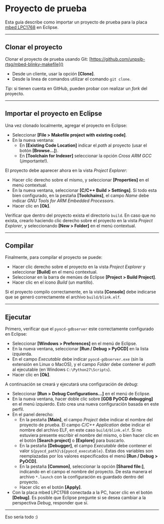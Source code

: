 
# Proyecto de prueba
Esta guía describe como importar un proyecto de prueba para la placa [mbed LPC1768](https://developer.mbed.org/platforms/mbed-LPC1768/) en Eclipse.

---

## Clonar el proyecto
Clonar el proyecto de prueba usando Git: [https://github.com/unpsjb-rtsg/mbed-blinky-makefile]()
* Desde un cliente, usar la opción **[Clone]**.
* Desde la linea de comandos utilizar el comando `git clone`.

*Tip*: si tienen cuenta en GitHub, pueden probar con realizar un *fork* del proyecto.

---

## Importar el proyecto en Eclipse
Una vez clonado localmente, agregar el proyecto en Eclipse:
* Seleccionar **[File > Makefile project with existing code]**. 
* En la nueva ventana:
    * En **[Existing Code Location]** indicar el *path* al proyecto (usar el botón **[Browse...]**).
    * En **[Toolchain for Indexer]** seleccionar la opción *Cross ARM GCC* (¡importante!).

El proyecto debe aparecer ahora en la vista *Project Explorer*: 
* Hacer clic derecho sobre el mismo, y seleccionar **[Properties]** en el menú contextual.
* En la nueva ventana, seleccionar **[C/C++ Build > Settings]**. Si todo esta bien configurado, en la pestaña **[Toolchains]**, el campo *Name* debe indicar *GNU Tools for ARM Embedded Processors*.
* Hacer clic en **[Ok]**.

Verificar que dentro del proyecto exista el directorio `build`. En caso que no exista, crearlo haciendo clic derecho sobre el proyecto en la vista *Project Explorer*, y seleccionando **[New > Folder]** en el menú contextual.

---

## Compilar
Finalmente, para compilar el proyecto se puede:
* Hacer clic derecho sobre el proyecto en la vista *Project Explorer* y seleccionar **[Build]** en el menú contextual.
* Seleccionar en la barra de menúes de Eclipse **[Project > Build Project]**.
* Hacer clic en el ícono *Build* (un martillo).

Si el proyecto compilo correctamente, en la vista **[Console]** debe indicarse que se generó correctamente el archivo `build/blink.elf`.

---

## Ejecutar
Primero, verificar que el `pyocd-gdbserver` este correctamente configurado en Eclipse:
* Seleccionar **[Windows > Preferences]** en el menú de Eclipse.
* En la nueva ventana, seleccionar **[Run / Debug > PyOCD]** en la lista izquierda.
* En el campo *Executable* debe indicar `pyocd-gdbserver.exe` (sin la extensión en Linux o MacOS), y el campo *Folder* debe contener el *path* al ejecutable (en Windows `C:\Python27\Scripts`).
* Hacer clic en **[Ok]**.

A continuación se creará y ejecutará una configuración de *debug*:
* Seleccionar **[Run > Debug Configurations...]** en el menú de Eclipse.
* En la nueva ventana, hacer doble clic sobre **[GDB PyOCD debugging]** en el menú izquierdo. Esto crea una nueva configuración basada en este perfil.
* En el panel derecho:
    * En la pestaña **[Main]**, el campo *Project* debe indicar el nombre del proyecto de prueba. El campo *C/C++ Application* debe indicar el nombre del archivo ELF, en este caso `build/blink.elf`. Si no estuviera presente escribir el nombre del mismo, o bien hacer clic en el botón **[Search project]** o **[Explore]** para buscarlo.
    * En la pestaña **[Debugger]**, el campo *Executable* debe contener el valor `${pyocd_path}\${pyocd_executable}`. Estas dos variables son reemplazadas por los valores especificados el menú **[Run / Debug > PyOCD]**.
    * En la pestaña **[Common]**, seleccionar la opción **[Shared file:]**, indicando en el campo el nombre del proyecto. De esta manera el archivo `*.launch` con la configuración es guardado dentro del proyecto.
    * Hacer clic en el botón **[Apply]**.
* Con la placa mbed LPC1768 conectada a la PC, hacer clic en el botón **[Debug]**. Es posible que Eclipse pregunte si se desea cambiar a la perspectiva *Debug*, responder que sí.

---

Eso sería todo :)
